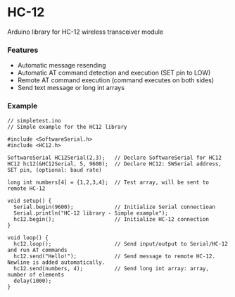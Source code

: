 # HC-12
Arduino library for HC-12 wireless transceiver module

### Features
- Automatic message resending
- Automatic AT command detection and execution (SET pin to LOW)
- Remote AT command execution (command executes on both sides)
- Send text message or long int arrays

### Example
```
// simpletest.ino
// Simple example for the HC12 library

#include <SoftwareSerial.h>
#include <HC12.h>

SoftwareSerial HC12Serial(2,3);   // Declare SoftwareSerial for HC12
HC12 hc12(&HC12Serial, 5, 9600);  // Declare HC12: SWSerial address, SET pin, (optional: baud rate)

long int numbers[4] = {1,2,3,4};  // Test array, will be sent to remote HC-12

void setup() {
  Serial.begin(9600);             // Initialize Serial connectioan
  Serial.println("HC-12 library - Simple example");
  hc12.begin();                   // Initialize HC-12 connection
}

void loop() {
  hc12.loop();                    // Send input/output to Serial/HC-12 and run AT commands
  hc12.send("Hello!");            // Send message to remote HC-12. Newline is added automatically.
  hc12.send(numbers, 4);          // Send long int array: array, number of elements
  delay(1000);
}
```
